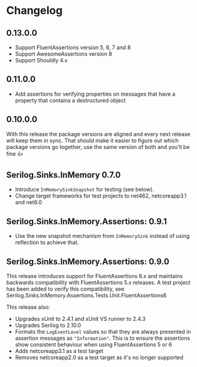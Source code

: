 ﻿# Changelog

## 0.13.0.0

- Support FluentAssertions version 5, 6, 7 and 8
- Support AwesomeAssertions version 8
- Support Shouldly 4.x

## 0.11.0.0

- Add assertions for verifying properties on messages that have a property that contains a destructured object

## 0.10.0.0

With this release the package versions are aligned and every next release will keep them in sync. That should make it easier to figure out which package versions go together, use the same version of both and you'll be fine 👍

## Serilog.Sinks.InMemory 0.7.0

- Introduce `InMemorySinkSnapshot` for testing (see below).
- Change target frameworks for test projects to net462, netcoreapp3.1 and net6.0

## Serilog.Sinks.InMemory.Assertions: 0.9.1

- Use the new snapshot mechanism from `InMemorySink` instead of using reflection to achieve that.

## Serilog.Sinks.InMemory.Assertions: 0.9.0

This release introduces support for FluentAssertions 6.x and maintains backwards compatibility with FluentAssertions 5.x releases.
A test project has been added to verify this compatibility, see Serilog.Sinks.InMemory.Assertions.Tests.Unit.FluentAssertions6

This release also:

- Upgrades xUnit to 2.4.1 and xUnit VS runner to 2.4.3
- Upgrades Serilog to 2.10.0
- Formats the `LogEventLevel` values so that they are always presented in assertion messages as `"Information"`. This is to ensure the assertions show consistent behaviour when using FluentAssertions 5 or 6
- Adds netcoreapp3.1 as a test target
- Removes netcoreapp2.0 as a test target as it's no longer supported